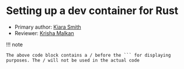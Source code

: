 # Setting up a dev container for Rust 

* Primary author: [Kiara Smith](https://github.com/kiaras4)
* Reviewer: [Krisha Malkan](https://github.com/kdmalkan/comp423-course-notes)


!!! note

    The above code block contains a / before the ``` for displaying purposes. The / will not be used in the actual code
